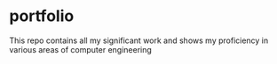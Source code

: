 # portfolio
This repo contains all my significant work and shows my proficiency in various areas of computer engineering
